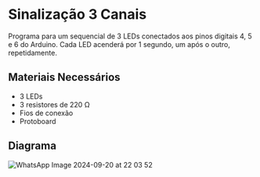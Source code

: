 # Sinalização 3 Canais 
Programa para um sequencial de 3 LEDs conectados aos pinos digitais 4, 5 e 6 do Arduino. Cada LED acenderá por 1 segundo, um após o outro, repetidamente.

## Materiais Necessários 
* 3 LEDs
* 3 resistores de 220 Ω
* Fios de conexão
* Protoboard

## Diagrama 
![WhatsApp Image 2024-09-20 at 22 03 52](https://github.com/user-attachments/assets/53101bc6-b749-4fca-aef6-30bc189077d8)
